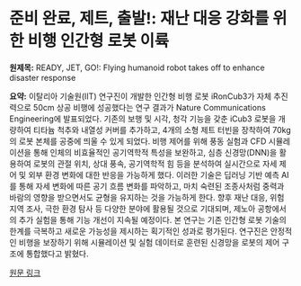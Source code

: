 # 준비 완료, 제트, 출발!: 재난 대응 강화를 위한 비행 인간형 로봇 이륙

**원제목:** READY, JET, GO!: Flying humanoid robot takes off to enhance disaster response

**요약:** 이탈리아 기술원(IIT) 연구진이 개발한 인간형 비행 로봇 iRonCub3가 자체 추진력으로 50cm 상공 비행에 성공했다는 연구 결과가 Nature Communications Engineering에 발표되었다.  기존의 보행 및 시각, 청각 기능을 갖춘 iCub3 로봇을 개량하여 티타늄 척추와 내열성 커버를 추가하고, 4개의 소형 제트 터빈을 장착하여 70kg의 로봇 본체를 공중에 띄울 수 있게 되었다.  비행 제어를 위해 풍동 실험과 CFD 시뮬레이션을 통해 인체의 비효율적인 공기역학적 특성을 보완하고,  심층 신경망(DNN)을 활용하여 로봇의 관절 위치, 상대 풍속, 공기역학적 힘 등을 분석하여 실시간으로 자세 제어 및 외부 환경 변화에 대한 반응을 가능하게 했다.  이러한 기술은 딥러닝 기반 예측 AI를 통해 자세 변화에 따른 공기 흐름 변화를 파악하고, 마치 숙련된 조종사처럼 중력과 바람의 영향을 받으면서도 균형을 유지하는 것을 가능하게 한다.  향후 재난 대응, 위험 지역 조사, 극한 환경 탐사 등 다양한 분야에 활용될 것으로 기대되며, 제노아 공항에서의 추가 실험을 통해 기능 개선이 지속될 예정이다. 본 연구는 기존 인간형 로봇 기술의 한계를 극복하고 새로운 가능성을 제시하는 획기적인 성과로 평가된다.  연구진은  안정적인 비행을 보장하기 위해 시뮬레이션 및 실험 데이터로 훈련된 신경망을 로봇의 제어 구조에 통합했다고 밝혔다.

[원문 링크](https://www.explained.ph/2025/07/ready-jet-go-flying-humanoid-robot-takes-off-to-enhance-disaster-response.html)
